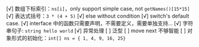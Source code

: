 [√] 数组下标索引：`ns[i]`，only support simple case, not `getNames()[15*15]`
[√] 表达式括号：`3 * (4 + 5)`
[√] else without condition
[√] switch's default case.
[√] interface 中的函数只需要声明，不需要定义，需要单独支持...
[√] 字符串句子: `string hello world`
[√] 异常处理
[ ] 泛型
[ ] move next 不够智能
[ ] 对象形式的初始化：`int[] ns = { 1, 4, 9, 16, 25}`
